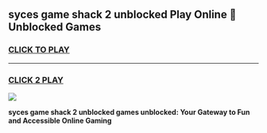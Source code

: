 
## syces game shack 2 unblocked Play Online 👋 Unblocked Games
<h3>
<a href="https://premium.freeplayer.one?title=syces_game_shack_2_unblocked&ref=19F">CLICK TO PLAY</a></h3>
<hr>

<h3>
<a href="https://premium.freeplayer.one?title=syces_game_shack_2_unblocked&ref=19F">CLICK 2 PLAY</a>
  
</h3>

<a href="https://premium.freeplayer.one?title=syces_game_shack_2_unblocked&ref=19F"><img src="https://clearcache.store/games.png"></a>


**syces game shack 2 unblocked games unblocked: Your Gateway to Fun and Accessible Online Gaming**
